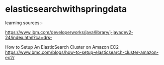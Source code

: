 # elasticsearchwithspringdata
learning sources:-

https://www.ibm.com/developerworks/java/library/j-javadev2-24/index.html?ca=drs-

How to Setup An ElasticSearch Cluster on Amazon EC2
https://www.bmc.com/blogs/how-to-setup-elasticsearch-cluster-amazon-ec2/
